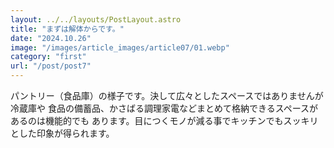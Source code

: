 ```yaml
---
layout: ../../layouts/PostLayout.astro
title: "まずは解体からです。"
date: "2024.10.26"
image: "/images/article_images/article07/01.webp"
category: "first"
url: "/post/post7"
---
```


パントリー（⾷品庫）の様⼦です。決して広々としたスペースではありませんが冷蔵庫や
⾷品の備蓄品、かさばる調理家電などまとめて格納できるスペースがあるのは機能的でも
あります。⽬につくモノが減る事でキッチンでもスッキリとした印象が得られます。
